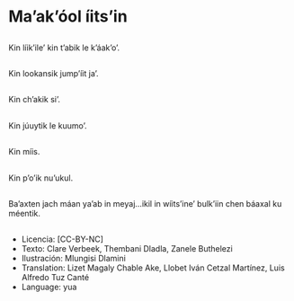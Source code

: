 # Ma’ak’óol íits’in

##
Kin líik’ile’ kin t’abik le k’áak’o’.

##
Kin lookansik jump’íit ja’.

##
Kin ch’akik si’.

##
Kin júuytik le kuumo’.

##
Kin míis.

##
Kin p’o’ik nu’ukul.

##
Ba’axten jach máan ya’ab in meyaj…ikil in wíits’ine’ bulk’iin chen báaxal ku méentik.

##
* Licencia: [CC-BY-NC]
* Texto: Clare Verbeek, Thembani Dladla, Zanele Buthelezi
* Ilustración: Mlungisi Dlamini
* Translation: Lizet Magaly Chable Ake, Llobet Iván Cetzal Martínez, Luis Alfredo Tuz Canté
* Language: yua
